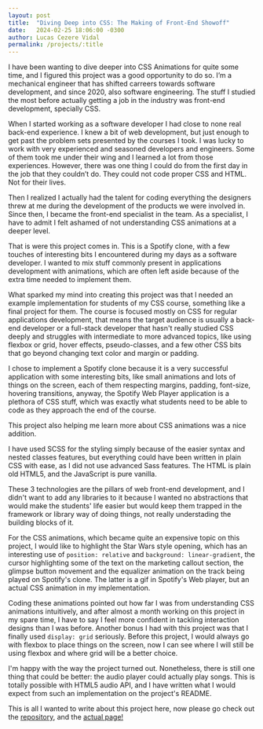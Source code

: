 ```yaml
---
layout: post
title:  "Diving Deep into CSS: The Making of Front-End Showoff"
date:   2024-02-25 18:06:00 -0300
author: Lucas Cezere Vidal
permalink: /projects/:title
---
```

I have been wanting to dive deeper into CSS Animations for quite some time, and I figured this project was a good opportunity to do so. I’m a mechanical engineer that has shifted carreers towards software development, and since 2020, also software engineering. The stuff I studied the most before actually getting a job in the industry was front-end development, specially CSS.

When I started working as a software developer I had close to none real back-end experience. I knew a bit of web development, but just enough to get past the problem sets presented by the courses I took. I was lucky to work with very experienced and seasoned developers and engineers. Some of them took me under their wing and I learned a lot from those experiences. However, there was one thing I could do from the first day in the job that they couldn’t do. They could not code proper CSS and HTML. Not for their lives.

Then I realized I actually had the talent for coding everything the designers threw at me during the development of the products we were involved in. Since then, I became the front-end specialist in the team. As a specialist, I have to admit I felt ashamed of not understanding CSS animations at a deeper level.

That is were this project comes in. This is a Spotify clone, with a few touches of interesting bits I encountered during my days as a software developer. I wanted to mix stuff commonly present in applications development with animations, which are often left aside because of the extra time needed to implement them.

What sparked my mind into creating this project was that I needed an example implementation for students of my CSS course, something like a final project for them. The course is focused mostly on CSS for regular applications development, that means the target audience is usually a back-end developer or a full-stack developer that hasn't really studied CSS deeply and struggles with intermediate to more advanced topics, like using flexbox or grid, hover effects, pseudo-classes, and a few other CSS bits that go beyond changing text color and margin or padding.

I chose to implement a Spotify clone because it is a very successful application with some interesting bits, like small animations and lots of things on the screen, each of them respecting margins, padding, font-size, hovering transitions, anyway, the Spotify Web Player application is a plethora of CSS stuff, which was exactly what students need to be able to code as they approach the end of the course.

This project also helping me learn more about CSS animations was a nice addition.

I have used SCSS for the styling simply because of the easier syntax and nested classes features, but everything could have been written in plain CSS with ease, as I did not use advanced Sass features. The HTML is plain old HTML5, and the JavaScript is pure vanilla.

These 3 technologies are the pillars of web front-end development, and I didn't want to add any libraries to it because I wanted no abstractions that would make the students' life easier but would keep them trapped in the framework or library way of doing things, not really understading the building blocks of it.

For the CSS animations, which became quite an expensive topic on this project, I would like to highlight the Star Wars style opening, which has an interesting use of `position: relative` and `background: linear-gradient`, the cursor highlighting some of the text on the marketing callout section, the glimpse button movement and the equalizer animation on the track being played on Spotify's clone. The latter is a gif in Spotify's Web player, but an actual CSS animation in my implementation.

Coding these animations pointed out how far I was from understanding CSS animations intuitively, and after almost a month working on this project in my spare time, I have to say I feel more confident in tackling interaction designs than I was before. Another bonus I had with this project was that I finally used `display: grid` seriously. Before this project, I would always go with flexbox to place things on the screen, now I can see where I will still be using flexbox and where grid will be a better choice.

I'm happy with the way the project turned out. Nonetheless, there is still one thing that could be better: the audio player could actually play songs. This is totally possible with HTML5 audio API, and I have written what I would expect from such an implementation on the project's README.

This is all I wanted to write about this project here, now please go check out the [repository](https://github.com/lucascvidal/front-end-showoff), and the [actual page!](https://lucascvidal.github.io/front-end-showoff)
